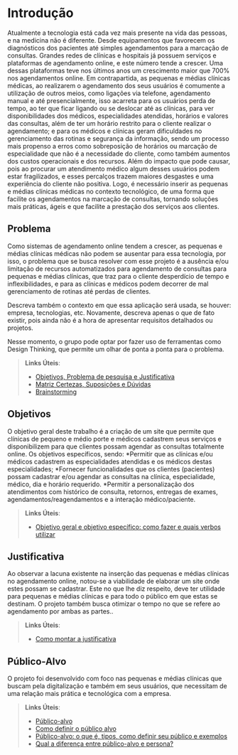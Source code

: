 # Introdução

Atualmente a tecnologia está cada vez mais presente na vida das pessoas, e na medicina não é diferente. Desde equipamentos que favorecem os diagnósticos dos pacientes até  simples agendamentos para a marcação de consultas.
Grandes redes de clínicas e hospitais já possuem serviços e plataformas de agendamento online, e este número tende a crescer. Uma dessas plataformas teve nos últimos anos um crescimento maior que 700% nos agendamentos online. Em contrapartida, as pequenas e médias clínicas médicas, ao realizarem o agendamento dos seus usuários é comumente a utilização de outros meios, como ligações via telefone, agendamento manual e até presencialmente, isso acarreta para os usuários perda de tempo, ao ter que ficar ligando ou se deslocar até as clínicas, para ver disponibilidades dos médicos, especialidades atendidas, horários e valores das consultas, além de ter um horário restrito para o cliente realizar o agendamento; e para os médicos e clínicas geram dificuldades no gerenciamento das rotinas e segurança da informação, sendo um processo mais propenso a erros como sobreposição de horários ou marcação de especialidade que não é a necessidade do cliente, como também aumentos dos custos operacionais e  dos recursos.
Além do impacto que pode causar, pois ao procurar um atendimento médico algum desses usuários podem estar fragilizados, e esses percalços trazem maiores desgastes e uma experiência do cliente não positiva.
Logo, é necessário inserir as pequenas e médias clínicas médicas no contexto tecnológico, de uma forma que facilite os agendamentos na marcação de consultas, tornando soluções mais práticas, ágeis e que facilite a prestação dos serviços aos clientes. 

## Problema
Como sistemas de agendamento online tendem a crescer, as pequenas e médias clínicas médicas não podem se ausentar para essa tecnologia, por isso, o problema que se busca resolver com esse projeto é a ausência e/ou limitação de recursos automatizados para agendamento de consultas para pequenas e médias clínicas, que traz para o cliente desperdício de tempo e inflexibilidades, e para as clínicas e médicos podem decorrer de mal gerenciamento de rotinas até perdas de clientes.

Descreva também o contexto em que essa aplicação será usada, se  houver: empresa, tecnologias, etc. Novamente, descreva apenas o que de  fato existir, pois ainda não é a hora de apresentar requisitos  detalhados ou projetos.

Nesse momento, o grupo pode optar por fazer uso  de ferramentas como Design Thinking, que permite um olhar de ponta a ponta para o problema.

> **Links Úteis**:
> - [Objetivos, Problema de pesquisa e Justificativa](https://medium.com/@versioparole/objetivos-problema-de-pesquisa-e-justificativa-c98c8233b9c3)
> - [Matriz Certezas, Suposições e Dúvidas](https://medium.com/educa%C3%A7%C3%A3o-fora-da-caixa/matriz-certezas-suposi%C3%A7%C3%B5es-e-d%C3%BAvidas-fa2263633655)
> - [Brainstorming](https://www.euax.com.br/2018/09/brainstorming/)

## Objetivos

O objetivo geral deste trabalho é a criação de um site  que permite que clínicas de pequeno e médio porte e médicos cadastrem seus serviços e disponibilizem para que clientes possam agendar as consultas totalmente online. 
Os objetivos específicos, sendo:
 *Permitir que as clínicas e/ou médicos cadastrem as especialidades atendidas e os médicos destas especialidades;
 *Fornecer funcionalidades que os clientes (pacientes) possam cadastrar e/ou agendar as consultas na clínica, especialidade, médico, dia e horário requerido. 
 *Permitir a personalização dos atendimentos com histórico de consulta, retornos, entregas de exames, agendamentos/reagendamentos e a interação médico/paciente. 

 
> **Links Úteis**:
> - [Objetivo geral e objetivo específico: como fazer e quais verbos utilizar](https://blog.mettzer.com/diferenca-entre-objetivo-geral-e-objetivo-especifico/)

## Justificativa

Ao observar a lacuna existente na inserção das pequenas e médias clínicas no agendamento online, notou-se a viabilidade de elaborar um site onde estes possam se cadastrar. Este no que lhe diz respeito, deve ter utilidade para pequenas e médias clínicas e para todo o público em que estas se destinam. O projeto também busca otimizar o tempo no que se refere ao agendamento por ambas as partes..

> **Links Úteis**:
> - [Como montar a justificativa](https://guiadamonografia.com.br/como-montar-justificativa-do-tcc/)

## Público-Alvo
O projeto foi desenvolvido com foco nas pequenas e médias clínicas que buscam pela digitalização e também em seus usuários, que necessitam de uma relação mais prática e tecnológica com a empresa. 

> **Links Úteis**:
> - [Público-alvo](https://blog.hotmart.com/pt-br/publico-alvo/)
> - [Como definir o público alvo](https://exame.com/pme/5-dicas-essenciais-para-definir-o-publico-alvo-do-seu-negocio/)
> - [Público-alvo: o que é, tipos, como definir seu público e exemplos](https://klickpages.com.br/blog/publico-alvo-o-que-e/)
> - [Qual a diferença entre público-alvo e persona?](https://rockcontent.com/blog/diferenca-publico-alvo-e-persona/)
